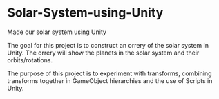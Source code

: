 # Solar-System-using-Unity
Made our solar system using Unity

The goal for this project is to construct an orrery of the solar system in Unity. The orrery will show the 
planets in the solar system and their orbits/rotations.

The purpose of this project is to experiment with transforms, combining transforms together in 
GameObject hierarchies and the use of Scripts in Unity.
